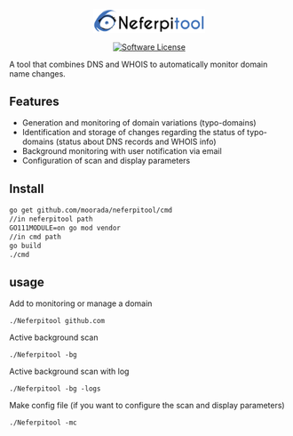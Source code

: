 <p align="center">
  <img alt="Neferpitool" src="https://raw.githubusercontent.com/moorada/neferpitool/master/logo.png" width="40%" />

</p>


  <p align="center"><a href="https://github.com/moorada/neferpitool/blob/master/LICENSE.md"><img alt="Software License" src="https://img.shields.io/badge/license-GPL3-brightgreen.svg?style=flat-square"></a></p>

A tool that combines DNS and WHOIS to automatically monitor domain name changes.

## Features

* Generation and monitoring of domain variations (typo-domains)
* Identification and storage of changes regarding the status of typo-domains (status about DNS records and WHOIS info)
* Background monitoring with user notification via email
* Configuration of scan and display parameters

## Install
```
go get github.com/moorada/neferpitool/cmd
//in neferpitool path
GO111MODULE=on go mod vendor
//in cmd path
go build
./cmd
```

## usage
Add to monitoring or manage a domain
```
./Neferpitool github.com

```

Active background scan
```
./Neferpitool -bg

```

Active background scan with log
```
./Neferpitool -bg -logs

```

Make config file (if you want to configure the scan and display parameters)
```
./Neferpitool -mc

```
